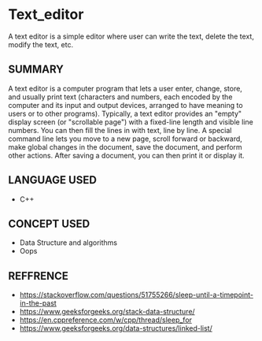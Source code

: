 # Text_editor
A text editor is a simple editor where user can write the text, delete the text, modify the text, etc.

## SUMMARY
A text editor is a computer program that lets a user enter, change, store, and usually print text (characters and numbers, each encoded by the computer and its input and output devices, arranged to have meaning to users or to other programs). Typically, a text editor provides an "empty" display screen (or "scrollable page") with a fixed-line length and visible line numbers. You can then fill the lines in with text, line by line. A special command line lets you move to a new page, scroll forward or backward, make global changes in the document, save the document, and perform other actions. After saving a document, you can then print it or display it.

## LANGUAGE USED
- C++

## CONCEPT USED
- Data Structure and algorithms
- Oops

## REFFRENCE
- https://stackoverflow.com/questions/51755266/sleep-until-a-timepoint-in-the-past
- https://www.geeksforgeeks.org/stack-data-structure/
- https://en.cppreference.com/w/cpp/thread/sleep_for
- https://www.geeksforgeeks.org/data-structures/linked-list/
